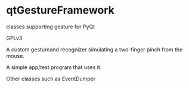 qtGestureFramework
==================

classes supporting gesture for PyQt

GPLv3

A custom gestureand recognizer simulating a two-finger pinch from the mouse.

A simple app/test program that uses it.

Other classes such as EventDumper

